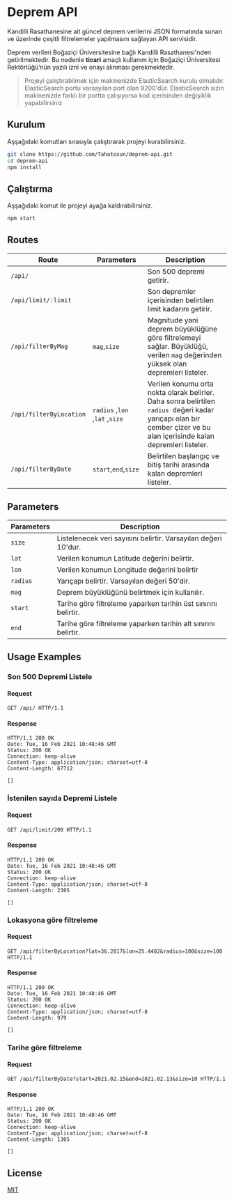 # Deprem API

Kandilli Rasathanesine ait güncel deprem verilerini JSON formatında sunan ve üzerinde çeşitli filtrelemeler yapılmasını sağlayan API servisidir.

Deprem verileri Boğaziçi Üniversitesine bağlı Kandilli Rasathanesi'nden getirilmektedir. Bu nedenle **ticari** amaçlı kullanım için Boğaziçi Üniversitesi Rektörlüğü’nün yazılı izni ve onayı alınması gerekmektedir.

>Projeyi çalıştırabilmek için makinenizde ElasticSearch kurulu olmalıdır. ElasticSearch portu varsayılan port olan 9200'dür. ElasticSearch sizin makinenizde farklı bir portta çalışıyorsa kod içerisinden değişiklik yapabilirsiniz


## Kurulum

Aşşağıdaki komutları sırasıyla çalıştırarak projeyi kurabilirsiniz.
```bash
git clone https://github.com/Tahatosun/deprem-api.git
cd deprem-api
npm install 
```
## Çalıştırma
Aşşağıdaki komut ile projeyi ayağa kaldırabilirsiniz.
```bash
npm start
```

## Routes
| Route|Parameters |Description                    |
| ------------- |---------| ------------------------------ |
| `/api/`      || Son 500 depremi getirir.       |
| `/api/limit/:limit`  | |  Son depremler içerisinden belirtilen limit kadarını getirir.  |
| `/api/filterByMag`    | `mag`,`size` |   Magnitude yani deprem büyüklüğüne göre filtrelemeyi sağlar. Büyüklüğü, verilen `mag` değerinden yüksek olan depremleri listeler.   |
| `/api/filterByLocation`  | `radius` ,`lon` ,`lat` ,`size`    | Verilen konumu orta nokta olarak belirler. Daha sonra belirtilen `radius `değeri kadar yarıçapı olan bir çember çizer ve bu alan içerisinde kalan depremleri listeler.       |
| `/api/filterByDate`     | `start`,`end`,`size` | Belirtilen başlangıç ve bitiş tarihi arasında kalan depremleri listeler.   |

## Parameters
Parameters |Description                    |
---------| ------------------------------ |
| `size`  |  Listelenecek veri sayısını belirtir. Varsayılan değeri 10'dur. | 
| `lat`  | Verilen konumun Latitude değerini belirtir.|
| `lon`    |Verilen konumun Longitude değerini belirtir | 
| `radius`  |Yarıçapı belirtir.  Varsayılan değeri 50'dir. | 
| `mag`     |Deprem büyüklüğünü belirtmek için kullanılır.|
| `start`     | Tarihe göre filtreleme yaparken tarihin üst sınırını belirtir. |
| `end`     | Tarihe göre filtreleme yaparken tarihin alt sınırını belirtir. |
## Usage Examples
### Son 500 Depremi Listele
#### Request

    GET /api/ HTTP/1.1


#### Response

    HTTP/1.1 200 OK
    Date: Tue, 16 Feb 2021 10:48:46 GMT
    Status: 200 OK
    Connection: keep-alive
    Content-Type: application/json; charset=utf-8
    Content-Length: 67712

    []

### İstenilen sayıda Depremi Listele
#### Request

    GET /api/limit/200 HTTP/1.1



#### Response

    HTTP/1.1 200 OK
    Date: Tue, 16 Feb 2021 10:48:46 GMT
    Status: 200 OK
    Connection: keep-alive
    Content-Type: application/json; charset=utf-8
    Content-Length: 2305

    []

### Lokasyona göre filtreleme
#### Request

    GET /api/filterByLocation?lat=36.2817&lon=25.4402&radius=100&size=100 HTTP/1.1


#### Response

    HTTP/1.1 200 OK
    Date: Tue, 16 Feb 2021 10:48:46 GMT
    Status: 200 OK
    Connection: keep-alive
    Content-Type: application/json; charset=utf-8
    Content-Length: 979

    []
### Tarihe göre filtreleme
#### Request

    GET /api/filterByDate?start=2021.02.15&end=2021.02.13&size=10 HTTP/1.1


#### Response

    HTTP/1.1 200 OK
    Date: Tue, 16 Feb 2021 10:48:46 GMT
    Status: 200 OK
    Connection: keep-alive
    Content-Type: application/json; charset=utf-8
    Content-Length: 1305

    []
## License
[MIT](https://choosealicense.com/licenses/mit/)
